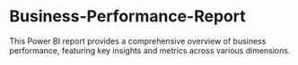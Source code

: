 # Business-Performance-Report
This Power BI report provides a comprehensive overview of business performance, featuring key insights and metrics across various dimensions.
